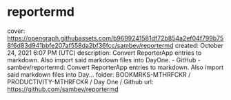 # reportermd

cover: https://opengraph.githubassets.com/b9699241581df72b854a2ef04f799b758f6d83d941bbfe207af558da2bf36fcc/sambev/reportermd
created: October 24, 2021 6:07 PM (UTC)
description: Convert ReporterApp entries to markdown. Also import said markdown files into DayOne. - GitHub - sambev/reportermd: Convert ReporterApp entries to markdown. Also import said markdown files into Day...
folder: BOOKMRKS-MTHRFCKR / PRODUCTIVITY-MTHRFCKR / Day One / Github
url: https://github.com/sambev/reportermd